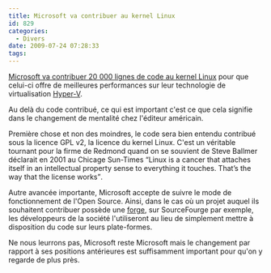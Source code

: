 ```yaml
---
title: Microsoft va contribuer au kernel Linux
id: 829
categories:
  - Divers
date: 2009-07-24 07:28:33
tags:
---
```


[Microsoft va contribuer 20 000 lignes de code au kernel Linux](http://blogs.the451group.com/opensource/2009/07/20/microsoft-contributes-to-linux-kernel-a-caos-theory-qa/) pour que celui-ci offre de meilleures performances sur leur technologie de virtualisation [Hyper-V](http://fr.wikipedia.org/wiki/Hyper-v).

Au delà du code contribué, ce qui est important c'est ce que cela signifie dans le changement de mentalité chez l'éditeur américain.

Première chose et non des moindres, le code sera bien entendu contribué sous la licence GPL v2, la licence du kernel Linux. C'est un véritable tournant pour la firme de Redmond quand on se souvient de Steve Ballmer déclarait en 2001 au Chicage Sun-Times <q>Linux is a cancer that attaches itself in an intellectual property sense to everything it touches. That’s the way that the license works</q>.

Autre avancée importante, Microsoft accepte de suivre le mode de fonctionnement de l'Open Source. Ainsi, dans le cas où un projet auquel ils souhaitent contribuer possède une [forge](http://fr.wikipedia.org/wiki/Forge_%28informatique%29), sur SourceFourge par exemple, les développeurs de la société l'utiliseront au lieu de simplement mettre à disposition du code sur leurs plate-formes.

Ne nous leurrons pas, Microsoft reste Microsoft mais le changement par rapport à ses positions antérieures est suffisamment important pour qu'on y regarde de plus près.